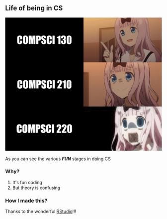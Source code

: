 ## Life of being in CS

![](my_meme.png)

As you can see the various ***FUN*** stages in doing CS

### Why?
1. It's fun coding
2. But theory is confusing

### How I made this?
Thanks to the wonderful [RStudio](https://www.rstudio.com/)!!!
